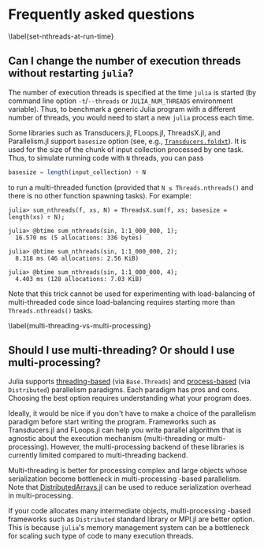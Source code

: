 # Frequently asked questions

\label{set-nthreads-at-run-time}
## Can I change the number of execution threads without restarting `julia`?

The number of execution threads is specified at the time `julia` is
started (by command line option `-t`/`--threads` or
`JULIA_NUM_THREADS` environment variable).  Thus, to benchmark a
generic Julia program with a different number of threads, you would
need to start a new `julia` process each time.

Some libraries such as Transducers.jl, FLoops.jl, ThreadsX.jl, and
Parallelism.jl support `basesize` option (see, e.g.,
[`Transducers.foldxt`](https://juliafolds.github.io/Transducers.jl/dev/reference/manual/#Transducers.foldxt)).
It is used for the size of the chunk of input collection processed by
one task.  Thus, to simulate running code with `N` threads, you can
pass

```julia
basesize = length(input_collection) ÷ N
```

to run a multi-threaded function (provided that `N ≤
Threads.nthreads()` and there is no other function spawning tasks).
For example:

```julia-repl
julia> sum_nthreads(f, xs, N) = ThreadsX.sum(f, xs; basesize = length(xs) ÷ N);

julia> @btime sum_nthreads(sin, 1:1_000_000, 1);
  16.570 ms (5 allocations: 336 bytes)

julia> @btime sum_nthreads(sin, 1:1_000_000, 2);
  8.318 ms (46 allocations: 2.56 KiB)

julia> @btime sum_nthreads(sin, 1:1_000_000, 4);
  4.403 ms (128 allocations: 7.03 KiB)
```

Note that this trick cannot be used for experimenting with
load-balancing of multi-threaded code since load-balancing requires
starting more than `Threads.nthreads()` tasks.

\label{multi-threading-vs-multi-processing}
## Should I use multi-threading? Or should I use multi-processing?

Julia supports
[threading-based](https://docs.julialang.org/en/v1/manual/multi-threading/)
(via `Base.Threads`) and
[process-based](https://docs.julialang.org/en/v1/manual/distributed-computing/)
(via `Distributed`) parallelism paradigms.  Each paradigm has pros and
cons.  Choosing the best option requires understanding what your
program does.

Ideally, it would be nice if you don't have to make a choice of the
parallelism paradigm before start writing the program.  Frameworks
such as Transducers.jl and FLoops.jl can help you write parallel
algorithm that is agnostic about the execution mechanism
(multi-threading or multi-processing).  However, the multi-processing
backend of these libraries is currently limited compared to
multi-threading backend.

Multi-threading is better for processing complex and large objects
whose serialization become bottleneck in multi-processing -based
parallelism.  Note that
[DistributedArrays.jl](https://github.com/JuliaParallel/DistributedArrays.jl)
can be used to reduce serialization overhead in multi-processing.

If your code allocates many intermediate objects, multi-processing
-based frameworks such as `Distributed` standard library or MPI.jl are
better option.  This is because `julia`'s memory management system can
be a bottleneck for scaling such type of code to many execution
threads.
